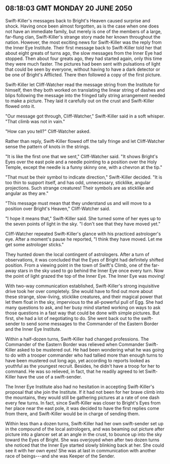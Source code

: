 ## 08:18:03 GMT MONDAY 20 JUNE 2050
Swift-Killer's messages back to Bright's Heaven caused surprise and shock. Having once been almost forgotten, as is the case when one does not have an immediate family, but merely is one of the members of a large, far-flung clan, Swift-Killer's strange story made her known throughout the nation. However, the most exciting news for Swift-Killer was the reply from the Inner Eye Institute. Their first message back to Swift-Killer told her that about eight greats of turns ago, the slow messages from the Inner Eye had stopped. Then about four greats ago, they had started again, only this time they were much faster. The pictures had been sent with pulsations of light that could be seen by everyone, without having to have a dark detector or be one of Bright's Afflicted. There then followed a copy of the first picture.

Swift-Killer let Cliff-Watcher read the message string from the Institute for himself, then they both worked on translating the linear string of dashes and blips following the message into the fringed tally string arrangement needed to make a picture. They laid it carefully out on the crust and Swift-Killer flowed onto it.

"Our message got through, Cliff-Watcher," Swift-Killer said in a soft whisper. "That climb was not in vain."

"How can you tell?" Cliff-Watcher asked.

Rather than reply, Swift-Killer flowed off the tally fringe and let Cliff-Watcher sense the pattern of knots in the strings.

"It is like the first one that we sent," Cliff-Watcher said. "It shows Bright's Eyes over the east pole and a needle pointing to a position over the Holy Temple, except the needle is a funny skinny one, with a chevron at the tip."

"That must be their symbol to indicate direction," Swift-Killer decided. "It is too thin to support itself, and has odd, unnecessary, sticklike, angular projections. Such strange creatures! Their symbols are as sticklike and angular as they are."

"This message must mean that they understand us and will move to a position over Bright's Heaven," Cliff-Watcher said.

"I hope it means that," Swift-Killer said. She turned some of her eyes up to the seven points of light in the sky. "I don't see that they have moved yet."

Cliff-Watcher repeated Swift-Killer's glance with his practiced astrologer's eye. After a moment's pause he reported, "I think they have moved. Let me get some astrologer sticks."

They hunted down the local contingent of astrologers. After a turn of observations, it was concluded that the Eyes of Bright had definitely shifted position. From a viewing point in the town of Swift's Climb, one of the far-away stars in the sky used to go behind the Inner Eye once every turn. Now the point of light grazed the top of the Inner Eye. The Inner Eye was moving!

With two-way communication established, Swift-Killer's strong inquisitive drive took her over completely. She would have to find out more about these strange, slow-living, sticklike creatures, and their magical power that let them float in the sky, impervious to the all-powerful pull of Egg. She had many questions to ask, and her busy mind started working on ways to ask those questions in a fast way that could be done with simple pictures. But first, she had a lot of negotiating to do. She went back out to the swift-sender to send some messages to the Commander of the Eastern Border and the Inner Eye Institute.

Within a half-dozen turns, Swift-Killer had changed professions. The Commander of the Eastern Border was relieved when Commander Swift-Killer asked to be mustered out. He had been wondering what he was going to do with a trooper commander who had tallied more than enough turns to have been mustered out long ago, yet according to reports looked as youthful as the youngest recruit. Besides, he didn't have a troop for her to command. He was so relieved, in fact, that he readily agreed to let Swift-Killer have the use of a swift-sender.

The Inner Eye Institute also had no hesitation in accepting Swift-Killer's proposal that she join the Institute. If it had not been for her brave climb into the mountains, they would still be gathering pictures at a rate of one dash every few turns. In fact, since Swift-Killer was closer to Bright's Eyes from her place near the east pole, it was decided to have the first replies come from there, and Swift-Killer would be in charge of sending them.

Within less than a dozen turns, Swift-Killer had her own swift-sender set up in the compound of the local astrologers, and was beaming out picture after picture into a glancer set at an angle in the crust, to bounce up into the sky toward the Eyes of Bright. She was overjoyed when after two dozen turns she noticed that the Inner Eye started slowly blinking back at her. She could see it with her own eyes! She was at last in communication with another race of beings---and she was Keeper of the Sender.